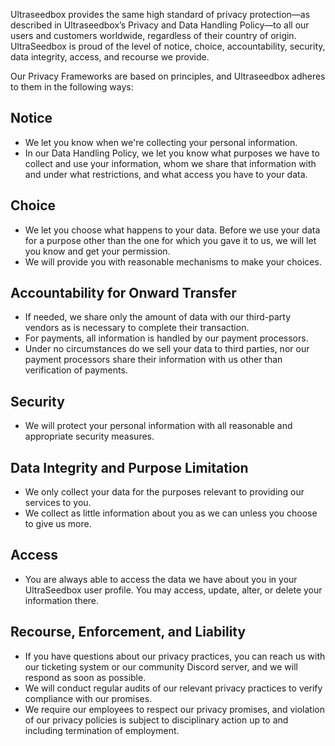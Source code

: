 Ultraseedbox provides the same high standard of privacy protection—as described in Ultraseedbox’s Privacy and Data Handling Policy—to all our users and customers worldwide, regardless of their country of origin. UltraSeedbox is proud of the level of notice, choice, accountability, security, data integrity, access, and recourse we provide.

Our Privacy Frameworks are based on principles, and Ultraseedbox adheres to them in the following ways:

## Notice
  * We let you know when we're collecting your personal information.
  * In our Data Handling Policy, we let you know what purposes we have to collect and use your information, whom we share that information with and under what restrictions, and what access you have to your data.

## Choice
* We let you choose what happens to your data. Before we use your data for a purpose other than the one for which you gave it to us, we will let you know and get your permission.
* We will provide you with reasonable mechanisms to make your choices.

## Accountability for Onward Transfer
* If needed, we share only the amount of data with our third-party vendors as is necessary to complete their transaction.
* For payments, all information is handled by our payment processors.
* Under no circumstances do we sell your data to third parties, nor our payment processors share their information with us other than verification of payments.

## Security
* We will protect your personal information with all reasonable and appropriate security measures.

## Data Integrity and Purpose Limitation
* We only collect your data for the purposes relevant to providing our services to you.
* We collect as little information about you as we can unless you choose to give us more.

## Access
* You are always able to access the data we have about you in your UltraSeedbox user profile. You may access, update, alter, or delete your information there.

## Recourse, Enforcement, and Liability
* If you have questions about our privacy practices, you can reach us with our ticketing system or our community Discord server, and we will respond as soon as possible.
* We will conduct regular audits of our relevant privacy practices to verify compliance with our promises.
* We require our employees to respect our privacy promises, and violation of our privacy policies is subject to disciplinary action up to and including termination of employment.